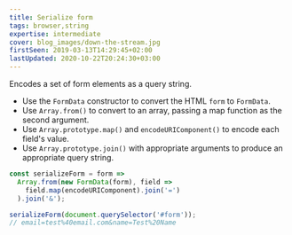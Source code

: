 ```yaml
---
title: Serialize form
tags: browser,string
expertise: intermediate
cover: blog_images/down-the-stream.jpg
firstSeen: 2019-03-13T14:29:45+02:00
lastUpdated: 2020-10-22T20:24:30+03:00
---
```


Encodes a set of form elements as a query string.

- Use the `FormData` constructor to convert the HTML `form` to `FormData`.
- Use `Array.from()` to convert to an array, passing a map function as the second argument.
- Use `Array.prototype.map()` and `encodeURIComponent()` to encode each field's value.
- Use `Array.prototype.join()` with appropriate arguments to produce an appropriate query string.

```js
const serializeForm = form =>
  Array.from(new FormData(form), field =>
    field.map(encodeURIComponent).join('=')
  ).join('&');
```

```js
serializeForm(document.querySelector('#form'));
// email=test%40email.com&name=Test%20Name
```
